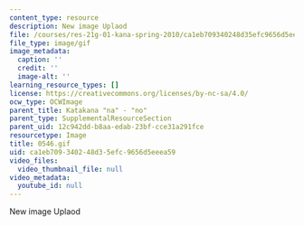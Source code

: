 ```yaml
---
content_type: resource
description: New image Uplaod
file: /courses/res-21g-01-kana-spring-2010/ca1eb709340248d35efc9656d5eeea59_0546.gif
file_type: image/gif
image_metadata:
  caption: ''
  credit: ''
  image-alt: ''
learning_resource_types: []
license: https://creativecommons.org/licenses/by-nc-sa/4.0/
ocw_type: OCWImage
parent_title: Katakana "na" - "no"
parent_type: SupplementalResourceSection
parent_uid: 12c942dd-b8aa-edab-23bf-cce31a291fce
resourcetype: Image
title: 0546.gif
uid: ca1eb709-3402-48d3-5efc-9656d5eeea59
video_files:
  video_thumbnail_file: null
video_metadata:
  youtube_id: null
---
```

New image Uplaod